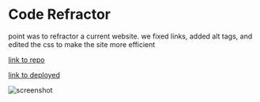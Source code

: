# Code Refractor
point was to refractor a current website. we fixed links, added alt tags, and edited the css to make the site more efficient 

[link to repo](https://github.com/adriana-didden/Code-Refractor)

[link to deployed](https://adriana-didden.github.io/Code-Refractor/)

![screenshot](./assets/images/codeRefractor.png)